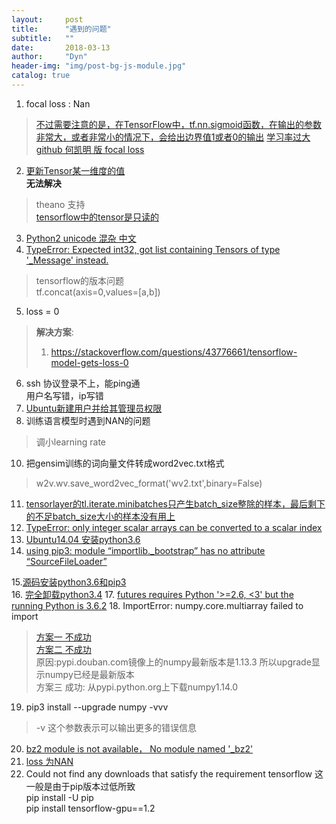 ```yaml
---
layout:     post
title:      "遇到的问题"
subtitle:   ""
date:       2018-03-13
author:     "Dyn"
header-img: "img/post-bg-js-module.jpg"
catalog: true
---
```

1. focal loss : Nan  
> [不过需要注意的是，在TensorFlow中，tf.nn.sigmoid函数，在输出的参数非常大，或者非常小的情况下，会给出边界值1或者0的输出](http://blog.sina.com.cn/s/blog_6ca0f5eb0102wr4j.html)
> [学习率过大](https://www.zhihu.com/question/62441748)
> [github 何凯明 版 focal loss](https://github.com/ailias/Focal-Loss-implement-on-Tensorflow/blob/master/focal_loss.py)
2. [更新Tensor某一维度的值](https://www.google.com.hk/search?safe=strict&q=tensorflow+change+tensor+value&sa=X&ved=0ahUKEwiku6nl3cnYAhWBi5QKHZ7_BQkQ1QIIbigB&biw=1170&bih=803)  
**无法解决**
> theano 支持  
> [tensorflow中的tensor是只读的](https://stackoverflow.com/questions/41516058/tensorflow-theano-tensor-set-subtensor-equivalent)
3. [Python2 unicode 混杂 中文](http://kuanghy.github.io/2017/02/24/python-str-to-unicode-escape)
4. [TypeError: Expected int32, got list containing Tensors of type '_Message' instead.](https://stackoverflow.com/questions/41813665/tensorflow-slim-typeerror-expected-int32-got-list-containing-tensors-of-type)  
> tensorflow的版本问题  
> tf.concat(axis=0,values=[a,b])
5. loss = 0 
> **解决方案**:
> 1. https://stackoverflow.com/questions/43776661/tensorflow-model-gets-loss-0
6. ssh 协议登录不上，能ping通  
用户名写错，ip写错  
7. [Ubuntu新建用户并给其管理员权限](http://www.linuxidc.com/Linux/2016-06/132218.htm)
8. 训练语言模型时遇到NAN的问题
>   调小learning rate
10. 把gensim训练的词向量文件转成word2vec.txt格式
> w2v.wv.save_word2vec_format('wv2.txt',binary=False)
11. [tensorlayer的tl.iterate.minibatches只产生batch_size整除的样本，最后剩下的不足batch_size大小的样本没有用上 
     ](http://blog.csdn.net/rxm1989/article/details/73457858)
12. [TypeError: only integer scalar arrays can be converted to a scalar index](http://blog.csdn.net/accumulate_zhang/article/details/78808038)
13. [Ubuntu14.04 安装python3.6](https://askubuntu.com/questions/865554/how-do-i-install-python-3-6-using-apt-get)
14. [using pip3: module “importlib._bootstrap” has no attribute “SourceFileLoader”](https://stackoverflow.com/questions/44761958/using-pip3-module-importlib-bootstrap-has-no-attribute-sourcefileloader)  

15.[源码安装python3.6和pip3](https://www.jianshu.com/p/325f16755680)  
16. [完全卸载python3.4](https://www.jianshu.com/p/325f16755680)
17. [futures requires Python '>=2.6, <3' but the running Python is 3.6.2](http://www.mamicode.com/info-detail-2176366.html)
18. ImportError: numpy.core.multiarray failed to import
> [方案一 不成功](http://blog.csdn.net/u013041398/article/details/52231969)  
> [方案二 不成功](http://blog.csdn.net/u012542955/article/details/78464049)  
> 原因:pypi.douban.com镜像上的numpy最新版本是1.13.3 所以upgrade显示numpy已经是最新版本  
> 方案三 成功: 从pypi.python.org上下载numpy1.14.0
19. pip3 install --upgrade numpy -vvv 
> -v 这个参数表示可以输出更多的错误信息
20. [bz2 module is not available， No module named '_bz2'](http://www.vuln.cn/8806?replytocom=1924)
21. [loss 为NAN](http://blog.csdn.net/u012436149/article/details/60322085)
22. Could not find any downloads that satisfy the requirement tensorflow 这一般是由于pip版本过低所致  
pip install -U pip  
pip install tensorflow-gpu==1.2
